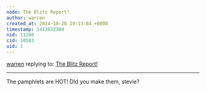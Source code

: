 ```yaml
---
node: The Blitz Report! 
author: warren
created_at: 2014-10-20 19:13:04 +0000
timestamp: 1413832384
nid: 11280
cid: 10583
uid: 1
---
```




[warren](../profile/warren) replying to: [The Blitz Report! ](../notes/stevie/10-20-2014/the-blitz-report)

----
The pamphlets are HOT! DId you make them, stevie?

